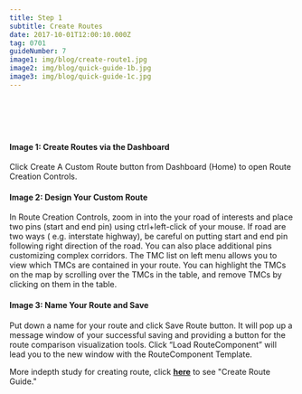```yaml
---
title: Step 1
subtitle: Create Routes
date: 2017-10-01T12:00:10.000Z
tag: 0701
guideNumber: 7
image1: img/blog/create-route1.jpg
image2: img/blog/quick-guide-1b.jpg
image3: img/blog/quick-guide-1c.jpg
---
```


# &nbsp; 
#### Image 1: Create Routes via the Dashboard
Click Create A Custom Route button from Dashboard (Home) to open Route Creation Controls. 

#### Image 2: Design Your Custom Route
 In Route Creation Controls, zoom in into the your road of interests and place two pins (start and end pin) using ctrl+left-click of your mouse. If road are two ways ( e.g. interstate highway), be careful on putting start and end pin following right direction of the road. You can also place additional pins customizing complex corridors. 
 The TMC list on left menu allows you to view which TMCs are contained in your route. You can highlight the TMCs on the map by scrolling over the TMCs in the table, and remove TMCs by clicking on them in the table.

#### Image 3: Name Your Route and Save
Put down a name for your route and click Save Route button. It will pop up a message window of your successful saving and providing a button for the route comparison visualization tools. Click “Load RouteComponent” will lead you to the new window with the RouteComponent Template.

More indepth study for creating route, click [**here**](https://npmrds.availabs.org/g/guide/create-route/) to see "Create Route Guide."
